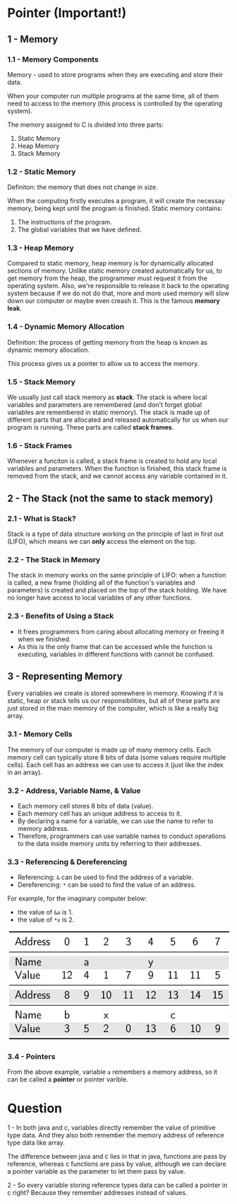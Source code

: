 # Pointer (Important!)

## 1 - Memory

### 1.1 - Memory Components
Memory - used to store programs when they are executing and store their data.

When your computer run multiple programs at the same time, all of them need to access to the memory (this process is controlled by the operating system). 

The memory assigned to C is divided into three parts:
1. Static Memory
2. Heap Memory
3. Stack Memory

### 1.2 - Static Memory
Definiton: the memory that does not change in size.

When the computing firstly executes a program, it will create the necessay memory, being kept until the program is finished. Static memory contains:
1. The instructions of the program.
2. The global variables that we have defined.

### 1.3 - Heap Memory
Compared to static memory, heap memory is for dynamically allocated sections of memory. Unlike static memory created automatically for us, to get memory from the heap, the programmer must request it from the operating system. Also, we're responsible to release it back to the operating system because if we do not do that, more and more used memory will slow down our computer or maybe even creash it. This is the famous **memory leak**.

### 1.4 - Dynamic Memory Allocation
Definition: the process of getting memory from the heap is known as dynamic memory allocation. 

This process gives us a pointer to allow us to access the memory. 

### 1.5 - Stack Memory
We usually just call stack memory as **stack**. The stack is where local variables and parameters are remembered (and don't forget global variables are remembered in static memory). The stack is made up of different parts that are allocated and released automatically for us when our program is running. These parts are called **stack frames**.

### 1.6 - Stack Frames
Whenever a funciton is called, a stack frame is created to hold any local variables and parameters. When the function is finished, this stack frame is removed from the stack, and we cannot access any variable contained in it.

## 2 - The Stack (not the same to stack memory)

### 2.1 - What is Stack?
Stack is a type of data structure working on the principle of last in first out (LIFO), which means we can **only** access the element on the top.
### 2.2 - The Stack in Memory
The stack in memory works on the same principle of LIFO: when a function is called, a new frame (holding all of the function's variables and parameters) is created and placed on the top of the stack holding. We have no longer have access to local variables of any other functions.

### 2.3 - Benefits of Using a Stack
- It frees programmers from caring about allocating memory or freeing it when we finished.
- As this is the only frame that can be accessed while the function is executing, variables in different functions with cannot be confused.

## 3 - Representing Memory
Every variables we create is stored somewhere in memory. Knowing if it is static, heap or stack tells us our responsibilities, but all of these parts are just stored in the main memory of the computer, which is like a really big array.

### 3.1 - Memory Cells
The memory of our computer is made up of many memory cells. Each memory cell can typically store 8 bits of data (some values require multiple cells). Each cell has an address we can use to access it (just like the index in an array).

### 3.2 - Address, Variable Name, & Value
- Each memory cell stores 8 bits of data (value).
- Each memory cell has an unique address to access to it. 
- By declaring a name for a variable, we can use the name to refer to memory address.
- Therefore, programmers can use variable names to conduct operations to the data inside memory units by referring to their addresses.

### 3.3 - Referencing & Dereferencing
- Referencing: `&` can be used to find the address of a variable.
- Dereferencing: `*` can be used to find the value of an address.

For example, for the imaginary computer below: 
- the value of `&a` is 1.
- the value of `*x` is 2.
<div align="center">
<img src="img/imaginary-comp.png" width = "600">
</div>


### 3.4 - Pointers
From the above example, variable `a` remembers a memory address, so it can be called a **pointer** or pointer varible.

# Question
1 - In both java and c, variables directly remember the value of primitive type data. And they also both remember the memory address of reference type data like array. 

The difference between java and c lies in that in java, functions are pass by reference, whereas c functions are pass by value, although we can declare a pointer variable as the parameter to let them pass by value.

2 - So every variable storing reference types data can be called a pointer in c right? Because they remember addresses instead of values.